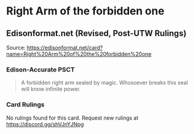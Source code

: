 # Right Arm of the forbidden one

## Edisonformat.net (Revised, Post-UTW Rulings)

Source: https://edisonformat.net/card?name=Right%20Arm%20of%20the%20forbidden%20one

### Edison-Accurate PSCT

> A forbidden right arm sealed by magic. Whosoever breaks this seal will know infinite power.

### Card Rulings

No rulings found for this card. Request new rulings at https://discord.gg/shVJnYJNpg
            